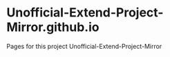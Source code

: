 Unofficial-Extend-Project-Mirror.github.io
==========================================

Pages for this project Unofficial-Extend-Project-Mirror
